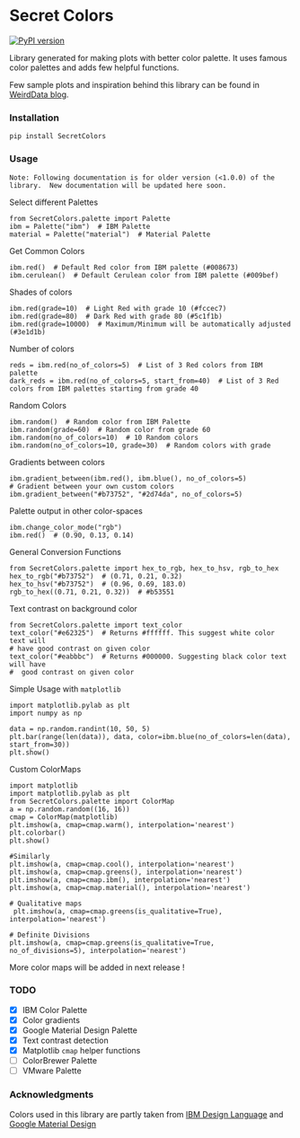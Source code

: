 # Secret Colors

[![PyPI version](https://badge.fury.io/py/SecretColors.svg)](https://badge.fury.io/py/SecretColors)

Library generated for making plots with better color palette. It uses 
famous color palettes 
and adds few helpful functions. 

Few sample plots and inspiration behind this library can be found in 
[WeirdData blog](https://weirddata.github.io/2018/09/10/secret-colors.html). 


### Installation 

    pip install SecretColors

### Usage

`Note: Following documentation is for older version (<1.0.0) of the library. 
New documentation will be updated here soon.`

Select different Palettes
    
    from SecretColors.palette import Palette
    ibm = Palette("ibm")  # IBM Palette
    material = Palette("material")  # Material Palette

Get Common Colors

    ibm.red()  # Default Red color from IBM palette (#008673)
    ibm.cerulean()  # Default Cerulean color from IBM palette (#009bef)

Shades of colors
    
    ibm.red(grade=10)  # Light Red with grade 10 (#fccec7)
    ibm.red(grade=80)  # Dark Red with grade 80 (#5c1f1b)
    ibm.red(grade=10000)  # Maximum/Minimum will be automatically adjusted (#3e1d1b)

Number of colors

    reds = ibm.red(no_of_colors=5)  # List of 3 Red colors from IBM palette
    dark_reds = ibm.red(no_of_colors=5, start_from=40)  # List of 3 Red 
    colors from IBM palettes starting from grade 40
 
Random Colors

    ibm.random()  # Random color from IBM Palette
    ibm.random(grade=60)  # Random color from grade 60
    ibm.random(no_of_colors=10)  # 10 Random colors
    ibm.random(no_of_colors=10, grade=30)  # Random colors with grade

Gradients between colors

    ibm.gradient_between(ibm.red(), ibm.blue(), no_of_colors=5)
    # Gradient between your own custom colors
    ibm.gradient_between("#b73752", "#2d74da", no_of_colors=5)

Palette output in other color-spaces

    ibm.change_color_mode("rgb")
    ibm.red()  # (0.90, 0.13, 0.14)

General Conversion Functions

    from SecretColors.palette import hex_to_rgb, hex_to_hsv, rgb_to_hex
    hex_to_rgb("#b73752")  # (0.71, 0.21, 0.32)
    hex_to_hsv("#b73752")  # (0.96, 0.69, 183.0)
    rgb_to_hex((0.71, 0.21, 0.32))  # #b53551

Text contrast on background color

    from SecretColors.palette import text_color
    text_color("#e62325")  # Returns #ffffff. This suggest white color text will
    # have good contrast on given color
    text_color("#eabbbc")  # Returns #000000. Suggesting black color text will have
    #  good contrast on given color

Simple Usage with `matplotlib`

    import matplotlib.pylab as plt
    import numpy as np
    
    data = np.random.randint(10, 50, 5)
    plt.bar(range(len(data)), data, color=ibm.blue(no_of_colors=len(data), start_from=30))
    plt.show()

Custom ColorMaps

    import matplotlib
    import matplotlib.pylab as plt
    from SecretColors.palette import ColorMap
    a = np.random.random((16, 16))
    cmap = ColorMap(matplotlib)
    plt.imshow(a, cmap=cmap.warm(), interpolation='nearest')
    plt.colorbar()
    plt.show()
    
    #Similarly
    plt.imshow(a, cmap=cmap.cool(), interpolation='nearest')
    plt.imshow(a, cmap=cmap.greens(), interpolation='nearest')
    plt.imshow(a, cmap=cmap.ibm(), interpolation='nearest')
    plt.imshow(a, cmap=cmap.material(), interpolation='nearest')
    
    # Qualitative maps
     plt.imshow(a, cmap=cmap.greens(is_qualitative=True), interpolation='nearest')
    
    # Definite Divisions
    plt.imshow(a, cmap=cmap.greens(is_qualitative=True, no_of_divisions=5), interpolation='nearest')
    
More color maps will be added in next release !
    

### TODO

- [x] IBM Color Palette
- [x] Color gradients
- [x] Google Material Design Palette
- [x] Text contrast detection
- [x] Matplotlib `cmap` helper functions
- [ ] ColorBrewer Palette
- [ ] VMware Palette

### Acknowledgments
Colors used in this library are partly taken from [IBM Design Language](https://www.ibm.com/design/language/resources/color-library/) and [Google 
Material Design](https://material.io/design/color/the-color-system.html)  